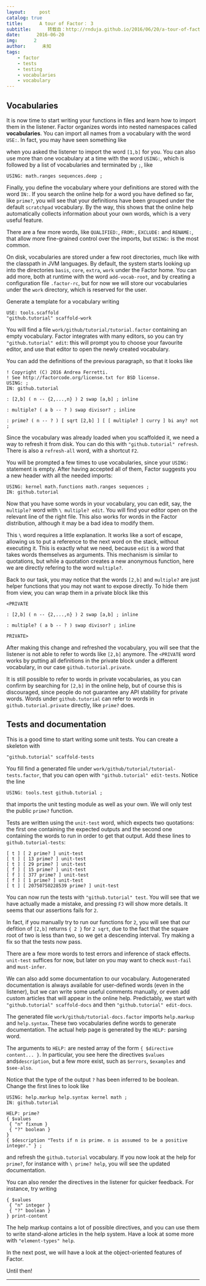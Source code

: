 ```yaml
---
layout:     post
catalog: true
title:      A tour of Factor： 3
subtitle:      转载自：http://rnduja.github.io/2016/06/20/a-tour-of-factor-3/
date:      2016-06-20
img:      2
author:      未知
tags:
    - factor
    - tests
    - testing
    - vocabularies
    - vocabulary
---
```


## Vocabularies

It is now time to start writing your functions in files and learn how to import
them in the listener. Factor organizes words into nested namespaces called
**vocabularies**. You can import all names from a vocabulary with the word `USE:`.
In fact, you may have seen something like

when you asked the listener to import the word `[1,b]` for you. You can also use
more than one vocabulary at a time with the word `USING:`, which is followed by
a list of vocabularies and terminated by `;`, like

```
USING: math.ranges sequences.deep ;

```

Finally, you define the vocabulary where your definitions are stored with the
word `IN:`. If you search the online help for a word you have defined so far,
like `prime?`, you will see that your definitions have been grouped under the
default `scratchpad` vocabulary. By the way, this shows that the online help
automatically collects information about your own words, which is a very useful
feature.

There are a few more words, like `QUALIFIED:`, `FROM:`, `EXCLUDE:` and `RENAME:`,
that allow more fine-grained control over the imports, but `USING:` is the most
common.

On disk, vocabularies are stored under a few root directories, much like with the
classpath in JVM languages. By default, the system starts looking up into the
directories `basis`, `core`, `extra`, `work` under the Factor home. You can add
more, both at runtime with the word `add-vocab-root`, and by creating a
configuration file `.factor-rc`, but for now we will store our vocabularies
under the `work` directory, which is reserved for the user.

Generate a template for a vocabulary writing

```
USE: tools.scaffold
"github.tutorial" scaffold-work

```

You will find a file `work/github/tutorial/tutorial.factor` containing an empty
vocabulary. Factor integrates with many editors, so you can try
`"github.tutorial" edit`: this will prompt you to choose your favourite editor,
and use that editor to open the newly created vocabulary.

You can add the definitions of the previous paragraph, so that it looks like

```
! Copyright (C) 2016 Andrea Ferretti.
! See http://factorcode.org/license.txt for BSD license.
USING: ;
IN: github.tutorial

: [2,b] ( n -- {2,...,n} ) 2 swap [a,b] ; inline

: multiple? ( a b -- ? ) swap divisor? ; inline

: prime? ( n -- ? ) [ sqrt [2,b] ] [ [ multiple? ] curry ] bi any? not ;

```

Since the vocabulary was already loaded when you scaffolded it, we need a way
to refresh it from disk. You can do this with `"github.tutorial" refresh`.
There is also a `refresh-all` word, with a shortcut `F2`.

You will be prompted a few times to use vocabularies, since your `USING:`
statement is empty. After having accepted all of them, Factor suggests you a
new header with all the needed imports:

```
USING: kernel math.functions math.ranges sequences ;
IN: github.tutorial

```

Now that you have some words in your vocabulary, you can edit, say, the
`multiple?` word with `\ multiple? edit`. You will find your editor open on the
relevant line of the right file. This also works for words in the Factor
distribution, although it may be a bad idea to modify them.

This `\` word requires a little explanation. It works like a sort of escape,
allowing us to put a reference to the next word on the stack, without executing
it. This is exactly what we need, because `edit` is a word that takes words
themselves as arguments. This mechanism is similar to quotations, but while a
quotation creates a new anonymous function, here we are directly refering to
the word `multiple?`.

Back to our task, you may notice that the words `[2,b]` and `multiple?` are
just helper functions that you may not want to expose directly. To hide them
from view, you can wrap them in a private block like this

```
<PRIVATE

: [2,b] ( n -- {2,...,n} ) 2 swap [a,b] ; inline

: multiple? ( a b -- ? ) swap divisor? ; inline

PRIVATE>

```

After making this change and refreshed the vocabulary, you will see that the
listener is not able to refer to words like `[2,b]` anymore. The `<PRIVATE` word
works by putting all definitions in the private block under a different
vocabulary, in our case `github.tutorial.private`.

It is still possible to refer to words in private vocabularies, as you can
confirm by searching for `[2,b]` in the online help, but of course this is
discouraged, since people do not guarantee any API stability for private words.
Words under `github.tutorial` can refer to words in `github.tutorial.private`
directly, like `prime?` does.

## Tests and documentation

This is a good time to start writing some unit tests. You can create a skeleton
with

```
"github.tutorial" scaffold-tests

```

You fill find a generated file under `work/github/tutorial/tutorial-tests.factor`,
that you can open with `"github.tutorial" edit-tests`. Notice the line

```
USING: tools.test github.tutorial ;

```

that imports the unit testing module as well as your own. We will only test the
public `prime?` function.

Tests are written using the `unit-test` word, which expects two quotations:
the first one containing the expected outputs and the second one containing
the words to run in order to get that output. Add these lines to
`github.tutorial-tests`:

```
[ t ] [ 2 prime? ] unit-test
[ t ] [ 13 prime? ] unit-test
[ t ] [ 29 prime? ] unit-test
[ f ] [ 15 prime? ] unit-test
[ f ] [ 377 prime? ] unit-test
[ f ] [ 1 prime? ] unit-test
[ t ] [ 20750750228539 prime? ] unit-test

```

You can now run the tests with `"github.tutorial" test`. You will see that we
have actually made a mistake, and pressing `F3` will show more details. It seems
that our assertions fails for `2`.

In fact, if you manually try to run our functions for `2`, you will see that our
defition of `[2,b]` returns `{ 2 }` for `2 sqrt`, due to the fact that the
square root of two is less than two, so we get a descending interval.
Try making a fix so that the tests now pass.

There are a few more words to test errors and inference of stack effects.
`unit-test` suffices for now, but later on you may want to check `must-fail`
and `must-infer`.

We can also add some documentation to our vocabulary. Autogenerated
documentation is always available for user-defined words (even in the listener),
but we can write some useful comments manually, or even add custom articles
that will appear in the online help. Predictably, we start with
`"github.tutorial" scaffold-docs` and then `"github.tutorial" edit-docs`.

The generated file `work/github/tutorial-docs.factor` imports `help.markup` and
`help.syntax`. These two vocabularies define words to generate documentation.
The actual help page is generated by the `HELP:` parsing word.

The arguments to `HELP:` are nested array of the form `{ $directive content... }`.
In particular, you see here the directives `$values` and`$description`, but a
few more exist, such as `$errors`, `$examples` and `$see-also`.

Notice that the type of the output `?` has been inferred to be boolean. Change
the first lines to look like

```
USING: help.markup help.syntax kernel math ;
IN: github.tutorial

HELP: prime?
{ $values
 { "n" fixnum }
 { "?" boolean }
}
{ $description "Tests if n is prime. n is assumed to be a positive integer." } ;

```

and refresh the `github.tutorial` vocabulary. If you now look at the help for
`prime?`, for instance with `\ prime? help`, you will see the updated documentation.

You can also render the directives in the listener for quicker feedback. For
instance, try writing

```
{ $values
 { "n" integer }
 { "?" boolean }
} print-content

```

The help markup contains a lot of possible directives, and you can use them to
write stand-alone articles in the help system. Have a look at some more with
`"element-types" help`.

In the next post, we will have a look at the object-oriented features of
Factor.

Until then!

---

